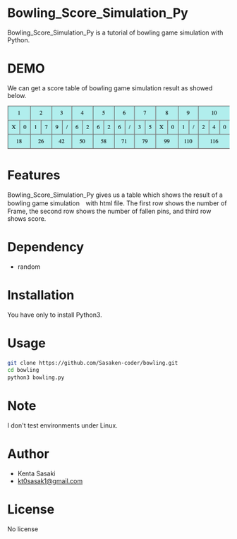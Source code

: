 # Bowling_Score_Simulation_Py

Bowling_Score_Simulation_Py is a tutorial of bowling game simulation with Python.

# DEMO

We can get a score table of bowling game simulation result as showed below.

![](sample/score.png)

# Features

Bowling_Score_Simulation_Py gives us a table which shows the result of a bowling game simulation　with html file.
The first row shows the number of Frame, the second row shows the number of fallen pins, and third row shows score.

#  Dependency

* random

# Installation

You have only to install Python3.

# Usage

```bash
git clone https://github.com/Sasaken-coder/bowling.git
cd bowling
python3 bowling.py
```

# Note

I don't test environments under Linux.

# Author

* Kenta Sasaki
* kt0sasak1@gmail.com

# License

No license